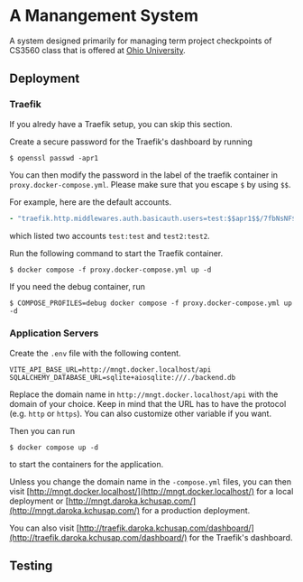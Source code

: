 # A Manangement System

A system designed primarily for managing term project checkpoints
of CS3560 class that is offered at [Ohio University](https://www.ohio.edu/).

## Deployment

### Traefik

If you alredy have a Traefik setup, you can skip this section.

Create a secure password for the Traefik's dashboard by running

```console
$ openssl passwd -apr1
```

You can then modify the password in the label of the traefik container in
`proxy.docker-compose.yml`. Please make sure that you escape `$` by using `$$`.


For example, here are the default accounts.

```yaml
- "traefik.http.middlewares.auth.basicauth.users=test:$$apr1$$/7fbNsNF$b9LFWJHm04.riZF007OLO.,test2:$$apr1$$d9hr9HBB$$4HxwgUir3HP4EsggP/QNo0"
```

which listed two accounts `test:test` and `test2:test2`.

Run the following command to start the Traefik container.

```console
$ docker compose -f proxy.docker-compose.yml up -d
```

If you need the debug container, run

```console
$ COMPOSE_PROFILES=debug docker compose -f proxy.docker-compose.yml up -d
```

### Application Servers

Create the `.env` file with the following content.

```plain
VITE_API_BASE_URL=http://mngt.docker.localhost/api
SQLALCHEMY_DATABASE_URL=sqlite+aiosqlite:///./backend.db
```

Replace the domain name in `http://mngt.docker.localhost/api` with the domain of your choice.
Keep in mind that the URL has to have the protocol (e.g. `http` or `https`). You can also
customize other variable if you want.

Then you can run

```console
$ docker compose up -d
```

to start the containers for the application.

Unless you change the domain name in the `-compose.yml` files, 
you can then visit [http://mngt.docker.localhost/](http://mngt.docker.localhost/) for a local
deployment or [http://mngt.daroka.kchusap.com/](http://mngt.daroka.kchusap.com/) for a production
deployment.

You can also visit [http://traefik.daroka.kchusap.com/dashboard/](http://traefik.daroka.kchusap.com/dashboard/)
for the Traefik's dashboard.

## Testing

